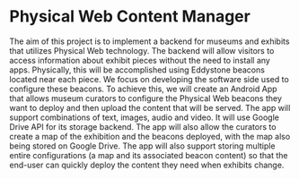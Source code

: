 # Physical Web Content Manager
The aim of this project is to implement a backend for museums and exhibits that utilizes
Physical Web technology. The backend will allow visitors to access information about exhibit
pieces without the need to install any apps. Physically, this will be accomplished using
Eddystone beacons located near each piece. We focus on developing the software side used to
configure these beacons.
To achieve this, we will create an Android App that allows museum curators to configure the
Physical Web beacons they want to deploy and then upload the content that will be served. The
app will support combinations of text, images, audio and video. It will use Google Drive API for
its storage backend. The app will also allow the curators to create a map of the exhibition and
the beacons deployed, with the map also being stored on Google Drive. The app will also
support storing multiple entire configurations (a map and its associated beacon content) so that
the end-user can quickly deploy the content they need when exhibits change.
